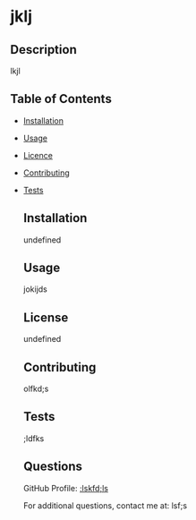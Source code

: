 
  
  # jklj

  ## Description
  lkjl
  
  ## Table of Contents
  - [Installation](#installation)
- [Usage](#usage)
- [Licence](#licence)
- [Contributing](#contributing)
- [Tests](#tests)
  
  ## Installation
  undefined
  
  ## Usage
  jokijds
  
  ## License
  undefined
  
  ## Contributing
  olfkd;s
  
  ## Tests
  ;ldfks
  
  ## Questions
  GitHub Profile: [;lskfd;ls](https://github.com/;lskfd;ls)
  
  For additional questions, contact me at: lsf;s
